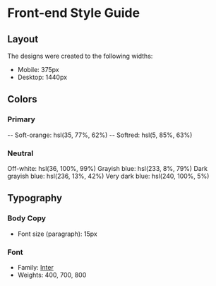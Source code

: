 # Front-end Style Guide

## Layout

The designs were created to the following widths:

- Mobile: 375px
- Desktop: 1440px

## Colors

### Primary

-- Soft-orange: hsl(35, 77%, 62%)
-- Softred: hsl(5, 85%, 63%)

### Neutral

Off-white: hsl(36, 100%, 99%)
Grayish blue: hsl(233, 8%, 79%)
Dark grayish blue: hsl(236, 13%, 42%)
Very dark blue: hsl(240, 100%, 5%)

## Typography

### Body Copy

- Font size (paragraph): 15px

### Font

- Family: [Inter](https://fonts.google.com/specimen/Inter)
- Weights: 400, 700, 800
